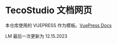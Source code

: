 # TecoStudio 文档网页
本仓库使用的 VUEPRESS 作为模板。[VuePress Docs](https://v2.vuepress.vuejs.org/zh)

LM 最后一次更新为 12.15.2023
